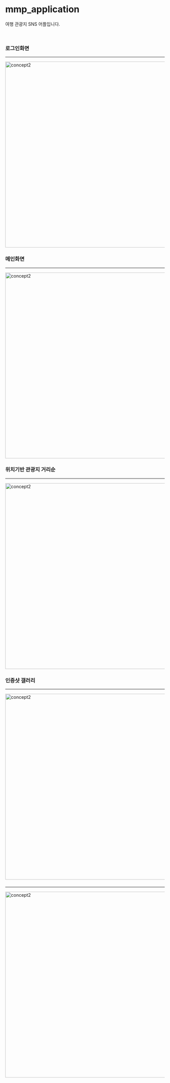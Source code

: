 # mmp_application
여행 관광지 SNS 어플입니다.

</br>
<h3>로그인화면</h3>
<hr/>
<img width="586" alt="concept2" src="https://user-images.githubusercontent.com/29095448/65401380-b6d19480-de02-11e9-86e3-fa3abc0bc7a0.jpg">

</br>
<h3>메인화면</h3>
<hr/>
<img width="586" alt="concept2" src="https://user-images.githubusercontent.com/29095448/65401384-bd600c00-de02-11e9-97c3-6a517423cd62.jpg">


</br>
<h3>위치기반 관광지 거리순</h3>
<hr/>
<img width="586" alt="concept2" src="https://user-images.githubusercontent.com/29095448/65401387-c05afc80-de02-11e9-8bf0-8a3606cc9796.jpg">


</br>
<h3>인증샷 갤러리</h3>
<hr/>
<img width="586" alt="concept2" src="https://user-images.githubusercontent.com/29095448/65401388-c224c000-de02-11e9-9e1e-d235f349a35a.jpg">



</br>
<h3></h3>
<hr/>
<img width="586" alt="concept2" src="https://user-images.githubusercontent.com/29095448/65401391-c2bd5680-de02-11e9-840c-a1c9c2de6891.jpg">



